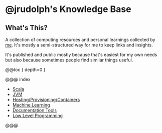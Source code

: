 # @jrudolph's Knowledge Base

## What's This?

A collection of computing resources and personal learnings collected by [me](https://virtual-void.net). It's mostly a
semi-structured way for me to keep links and insights.

It's published and public mostly because that's easiest for my own needs but also because sometimes people find similar
things useful.

@@toc { depth=0 }

@@@ index

 * [Scala](scala/index.md)
 * [JVM](jvm.md)
 * [Hosting/Provisioning/Containers](hosting/index.md)
 * [Machine Learning](ml/index.md)
 * [Documentation Tools](documentation.md)
 * [Low Level Programming](low-level.md)

@@@